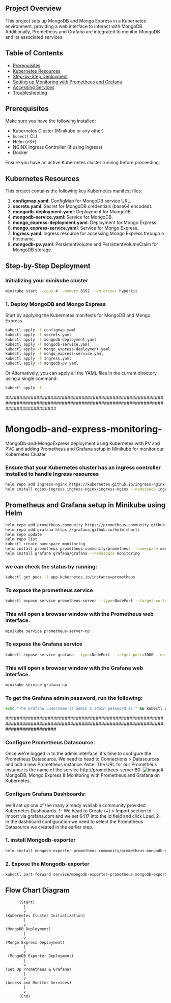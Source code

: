 
## Project Overview
This project sets up MongoDB and Mongo Express in a Kubernetes environment, providing a web interface to interact with MongoDB. Additionally, Prometheus and Grafana are integrated to monitor MongoDB and its associated services.

## Table of Contents
- [Prerequisites](#prerequisites)
- [Kubernetes Resources](#kubernetes-resources)
- [Step-by-Step Deployment](#step-by-step-deployment)
- [Setting up Monitoring with Prometheus and Grafana](#setting-up-monitoring-with-prometheus-and-grafana)
- [Accessing Services](#accessing-services)
- [Troubleshooting](#troubleshooting)

## Prerequisites
Make sure you have the following installed:
- Kubernetes Cluster (Minikube or any other)
- `kubectl` CLI
- Helm (v3+)
- NGINX Ingress Controller (if using ingress)
- Docker

Ensure you have an active Kubernetes cluster running before proceeding.

## Kubernetes Resources
This project contains the following key Kubernetes manifest files:
1. **configmap.yaml**: ConfigMap for MongoDB service URL.
2. **secrets.yaml**: Secret for MongoDB credentials (base64 encoded).
3. **mongodb-deployment.yaml**: Deployment for MongoDB.
4. **mongodb-service.yaml**: Service for MongoDB.
5. **mongo_express-deployment.yaml**: Deployment for Mongo Express.
6. **mongo_express-service.yaml**: Service for Mongo Express.
7. **Ingress.yaml**: Ingress resource for accessing Mongo Express through a hostname.
8. **mongodb-pv.yaml**: PersistentVolume and PersistentVolumeClaim for MongoDB storage.


## Step-by-Step Deployment
### Initializing your minikube cluster

```bash
minikube start --cpus 4 --memory 8192 --vm-driver hyperkit
```

### 1. Deploy MongoDB and Mongo Express
Start by applying the Kubernetes manifests for MongoDB and Mongo Express.

```bash
kubectl apply -f configmap.yaml
kubectl apply -f secrets.yaml
kubectl apply -f mongodb-deployment.yaml
kubectl apply -f mongodb-service.yaml
kubectl apply -f mongo_express-deployment.yaml
kubectl apply -f mongo_express-service.yaml
kubectl apply -f Ingress.yaml
kubectl apply -f mongodb-pv.yaml
```
Or Alternatively, you can apply all the YAML files in the current directory using a single command:
```bash
kubectl apply -f .
```

##################################################################################################################################

# Mongodb-and-express-monitoring-
MongoDb-and-MongoExpress deployment using Kubernetes with PV and PVC and adding Prometheus and Grafana setup in Minikube for monitor our Kubernetes Cluster

### Ensure that your Kubernetes cluster has an ingress controller installed to handle Ingress resources
```bash
helm repo add ingress-nginx https://kubernetes.github.io/ingress-nginx
helm install nginx-ingress ingress-nginx/ingress-nginx --namespace ingress-nginx --create-namespace
```


## Prometheus and Grafana setup in Minikube using Helm
```bash
helm repo add prometheus-community https://prometheus-community.github.io/helm-charts
helm repo add grafana https://grafana.github.io/helm-charts
helm repo update
helm repo list
kubectl create namespace monitoring
helm install prometheus prometheus-community/prometheus --namespace monitoring
helm install grafana grafana/grafana --namespace monitoring
```

### we can check the status by running:
 ```bash
kubectl get pods -l app.kubernetes.io/instance=prometheus
```

### To expose the prometheus service
```bash
kubectl expose service prometheus-server --type=NodePort --target-port=9090 --name=prometheus-server-np
```

### This will open a browser window with the Prometheus web interface.
```bash
minikube service prometheus-server-np
```

### To expose the Grafana service
```bash
kubectl expose service grafana --type=NodePort --target-port=3000 --name=grafana-np
```

### This will open a browser window with the Grafana web interface.
```bash
minikube service grafana-np
```

### To get the Grafana admin password, run the following:
```bash
echo "The Grafana uusername is admin & admin password is:" && kubectl get secret --namespace monitoring grafana -o jsonpath="{.data.admin-password}" | base64 --decode
```
##################################################################################################################################

### Configure Prometheus Datasource: 

Once we're logged in to the admin interface, it's time to configure the Prometheus Datasource.
We need to head to Connections > Datasources and add a new Prometheus instance.
Note: The URL for our Prometheus instance is the name of the service http://prometheus-server:80.
![image](https://github.com/user-attachments/assets/1f36582b-d9e8-4fa2-a6e4-9473987c7536)# MongoDB, Mongo Express & Monitoring with Prometheus and Grafana on Kubernetes

###  Configure Grafana Dashboards: 
we'll set up one of the many already available community provided Kubernetes Dashboards.
1- We head to Create (+) > Import section to Import via grafana.com and we set 6417 into the id field and click Load.
2- In the dashboard configuration we need to select the Prometheus Datasource we created in the earlier step.


### 1. install Mongodb-exporter
```bash
helm install mongodb-exporter prometheus-community/prometheus-mongodb-exporter -f values.yaml
```
### 2. Expose the Mongodb-exporter

```bash
kubectl port-forward service/mongodb-exporter-prometheus-mongodb-exporter 9216  
```



## Flow Chart Diagram

          (Start)
            |
            v
    (Kubernetes Cluster Initialization)
            |
            v
    (MongoDB Deployment)
            |
            v
    (Mongo Express Deployment)
            |
            v
     (MongoDB Exporter Deployment)
            |
            v
    (Set Up Prometheus & Grafana)
            |
            v
    (Access and Monitor Services)
            |
            v
          (End)
